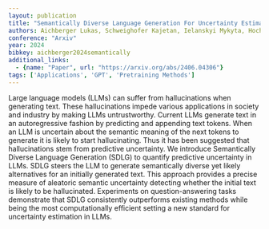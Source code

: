 ```yaml
---
layout: publication
title: "Semantically Diverse Language Generation For Uncertainty Estimation In Language Models"
authors: Aichberger Lukas, Schweighofer Kajetan, Ielanskyi Mykyta, Hochreiter Sepp
conference: "Arxiv"
year: 2024
bibkey: aichberger2024semantically
additional_links:
  - {name: "Paper", url: "https://arxiv.org/abs/2406.04306"}
tags: ['Applications', 'GPT', 'Pretraining Methods']
---
```

Large language models (LLMs) can suffer from hallucinations when generating text. These hallucinations impede various applications in society and industry by making LLMs untrustworthy. Current LLMs generate text in an autoregressive fashion by predicting and appending text tokens. When an LLM is uncertain about the semantic meaning of the next tokens to generate it is likely to start hallucinating. Thus it has been suggested that hallucinations stem from predictive uncertainty. We introduce Semantically Diverse Language Generation (SDLG) to quantify predictive uncertainty in LLMs. SDLG steers the LLM to generate semantically diverse yet likely alternatives for an initially generated text. This approach provides a precise measure of aleatoric semantic uncertainty detecting whether the initial text is likely to be hallucinated. Experiments on question-answering tasks demonstrate that SDLG consistently outperforms existing methods while being the most computationally efficient setting a new standard for uncertainty estimation in LLMs.
